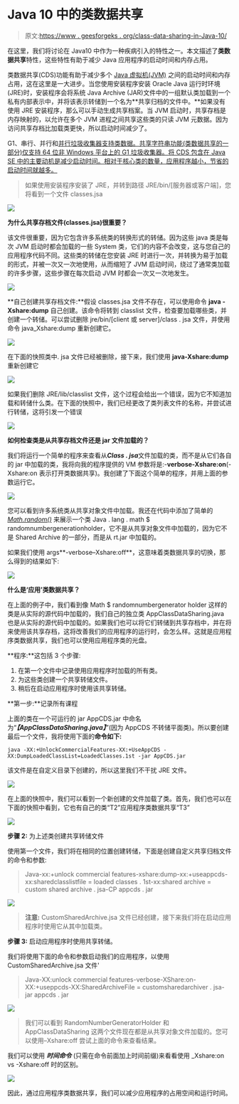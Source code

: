 # Java 10 中的类数据共享

> 原文:[https://www . geesforgeks . org/class-data-sharing-in-Java-10/](https://www.geeksforgeeks.org/class-data-sharing-in-java-10/)

在这里，我们将讨论在 Java10 中作为一种疾病引入的特性之一。本文描述了**类数据共享**特性，这些特性有助于减少 Java 应用程序的启动时间和内存占用。

类数据共享(CDS)功能有助于减少多个 [Java 虚拟机(JVM)](https://www.geeksforgeeks.org/jvm-works-jvm-architecture/) 之间的启动时间和内存占用，这在这里是一大进步。当您使用安装程序安装 Oracle Java 运行时环境(JRE)时，安装程序会将系统 Java Archive (JAR)文件中的一组默认类加载到一个私有内部表示中，并将该表示转储到一个名为**共享归档的文件中。**如果没有使用 JRE 安装程序，那么可以手动生成共享档案。当 JVM 启动时，共享存档是内存映射的，以允许在多个 JVM 进程之间共享这些类的只读 JVM 元数据。因为访问共享存档比加载类更快，所以启动时间减少了。

G1、串行、并行和[并行垃圾收集器支持类数据。共享字符串功能(类数据共享的一部分)仅支持 64 位非 Windows 平台上的 G1 垃圾收集器。将 CDS 包含在 Java SE 中的主要动机是减少启动时间。相对于核心类的数量，应用程序越小，节省的启动时间就越多。](https://www.geeksforgeeks.org/types-of-jvm-garbage-collectors-in-java-with-implementation-details/)

> 如果使用安装程序安装了 JRE，并转到路径 JRE/bin/[服务器或客户端]，您将看到一个文件 classes.jsa

![](img/3226398181663daea2eb01c18c54fd78.png)

**为什么共享存档文件(classes.jsa)很重要？**

该文件很重要，因为它包含许多系统类的转换形式的转储。因为这些 java 类是每次 JVM 启动时都会加载的一些 System 类，它们的内容不会改变，这与您自己的应用程序代码不同。这些类的转储在您安装 JRE 时进行一次，并转换为易于加载的形式，并被一次又一次地使用，从而缩短了 JVM 启动时间，绕过了通常类加载的许多步骤，这些步骤在每次启动 JVM 时都会一次又一次地发生。

![](img/026b867a12c6002a7b2bcbc339724995.png)

**自己创建共享存档文件:**假设 classes.jsa 文件不存在，可以使用命令 **java -Xshare:dump** 自己创建。该命令将转到 classlist 文件，检查要加载哪些类，并创建一个转储。可以尝试删除 jre/bin/[client 或 server]/class . jsa 文件，并使用命令 java_Xshare:dump 重新创建它。

![](img/5af8cacad9f4a39f9a2c2aacba9fd190.png)

在下面的快照类中. jsa 文件已经被删除，接下来，我们使用 **java-Xshare:dump** 重新创建它

![](img/11c5d22330140bdd7fbb0db8ab150487.png)

如果我们删除 JRE/lib/classlist 文件，这个过程会给出一个错误，因为它不知道加载和转储什么类。在下面的快照中，我们已经更改了类列表文件的名称，并尝试进行转储，这将引发一个错误

![](img/2c379d8f513b45d3cfe5b39c17ff19b5.png)

**如何检查类是从共享存档文件还是 jar 文件加载的？**

我们将运行一个简单的程序来查看从***Class . jsa***文件加载的类，而不是从它们各自的 jar 中加载的类，我将向我的程序提供的 VM 参数将是:-**verbose-Xshare:on**(-Xshare:on 表示打开类数据共享)。我创建了下面这个简单的程序，并用上面的参数运行它。

![](img/256b89f9a31eda88d2a3bb2af47f600b.png)

您可以看到许多系统类从共享对象文件中加载。我还在代码中添加了简单的 [*Math.random()*](https://www.geeksforgeeks.org/java-math-random-method-examples/) 来展示一个类 Java . lang . math $ randomnumbergenerationholder，它不是从共享对象文件中加载的，因为它不是 Shared Archive 的一部分，而是从 rt.jar 中加载的。

如果我们使用 args**-verbose–Xshare:off**，这意味着类数据共享的切换，那么得到的结果如下:

![](img/51dff3d1154ddfd1f834615a73f69bec.png)

**什么是‘应用’类数据共享？**

在上面的例子中，我们看到像 Math $ randomnumbergenerator holder 这样的类是从实际的源代码中加载的，我们自己的独立类 AppClassDataSharing.java 也是从实际的源代码中加载的。如果我们也可以将它们转储到共享存档中，并在将来使用该共享存档，这将改善我们的应用程序的运行时，会怎么样。这就是应用程序类数据共享，我们也可以使用应用程序类的光盘。

**程序:**这包括 3 个步骤:

1.  在第一个文件中记录使用应用程序时加载的所有类。
2.  为这些类创建一个共享转储文件。
3.  稍后在启动应用程序时使用该共享转储。

**第一步:**记录所有课程

上面的类在一个可运行的 jar AppCDS.jar 中命名为“***【AppClassDataSharing.java】***”(因为 AppCDS 不转储平面类)。所以要创建最后一个文件，我将使用下面的**命令如下:**

```
java -XX:+UnlockCommercialFeatures-XX:+UseAppCDS -XX:DumpLoadedClassList=LoadedClasses.1st -jar AppCDS.jar
```

该文件是在自定义目录下创建的，所以这里我们不干扰 JRE 文件。

![](img/c435c5b8e7771a4f60a411e0fb721377.png)

在上面的快照中，我们可以看到一个新创建的文件加载了类。首先，我们也可以在下面的快照中看到，它也有自己的类“T2”应用程序类数据共享“T3”

![](img/a6bd7adfcab5d71178a41789b68ff942.png)

**步骤 2:** 为上述类创建共享转储文件

使用第一个文件，我们将在相同的位置创建转储，下面是创建自定义共享归档文件的命令和参数:

> Java-xx:+unlock commercial features-xshare:dump-xx:+useappcds-xx:sharedclasslistfile = loaded classes . 1st-xx:shared archive = custom shared archive . jsa-CP appcds . jar

![](img/d3c5e1e4ec4342dc55f1ee5bac05fbe0.png)

> **注意:** CustomSharedArchive.jsa 文件已经创建，接下来我们将在启动应用程序时使用它从其中加载类。

**步骤 3:** 启动应用程序时使用共享转储。

我们将使用下面的命令和参数启动我们的应用程序，以使用 CustomSharedArchive.jsa 文件'

> Java-XX:unlock commercial features-verbose-XShare:on-XX:+useppcds-XX:SharedArchiveFile = customsharedarchiver . jsa-jar appcds . jar

![](img/5c7841811a33d50f2d61682e3e28f52d.png)

> 我们可以看到 RandomNumberGeneratorHolder 和 AppClassDataSharing 这两个文件现在都是从共享对象文件加载的。您可以使用–Xshare:off 尝试上面的命令来查看结果。

我们可以使用 ***时间命令*** (只需在命令前面加上时间前缀)来看看使用 _Xshare:on vs -Xshare:off 时的区别。

![](img/b1e0b852e28a2cc0c3daafbf60a44e56.png)

因此，通过应用程序类数据共享，我们可以减少应用程序的占用空间和运行时间。